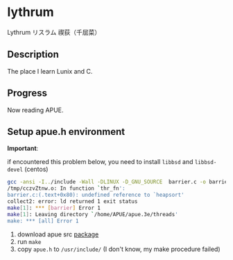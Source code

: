 # lythrum

Lythrum リスラム 禊荻（千屈菜）

## Description

The place I learn Lunix and C.

## Progress

Now reading APUE.

## Setup apue.h environment

**Important**:

if encountered this problem below, you need to install `libbsd` and `libbsd-devel` (centos)

```sh
gcc -ansi -I../include -Wall -DLINUX -D_GNU_SOURCE  barrier.c -o barrier  -L../lib -lapue -pthread -lrt -lbsd
/tmp/cczvZtnw.o: In function `thr_fn':
barrier.c:(.text+0x80): undefined reference to `heapsort'
collect2: error: ld returned 1 exit status
make[1]: *** [barrier] Error 1
make[1]: Leaving directory `/home/APUE/apue.3e/threads'
make: *** [all] Error 1
```

1. download apue src [package](http://www.apuebook.com/src.3e.tar.gz)
2. run `make`
3. copy `apue.h` to `/usr/include/` (I don't know, my make procedure failed)
